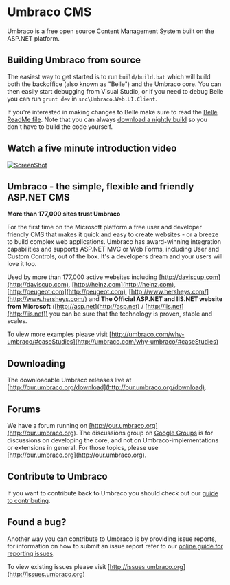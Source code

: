 Umbraco CMS
===========
Umbraco is a free open source Content Management System built on the ASP.NET platform.

## Building Umbraco from source ##
The easiest way to get started is to run `build/build.bat` which will build both the backoffice (also known as "Belle") and the Umbraco core. You can then easily start debugging from Visual Studio, or if you need to debug Belle you can run `grunt dev` in `src\Umbraco.Web.UI.Client`.
 
If you're interested in making changes to Belle make sure to read the [Belle ReadMe file](src/Umbraco.Web.UI.Client/README.md). Note that you can always [download a nightly build](http://nightly.umbraco.org/umbraco%207.0.0/) so you don't have to build the code yourself.

## Watch a five minute introduction video ##

[![ScreenShot](http://umbraco.com/images/whatisumbraco.png)](http://umbraco.org/help-and-support/video-tutorials/getting-started/what-is-umbraco)

## Umbraco - the simple, flexible and friendly ASP.NET CMS ##

**More than 177,000 sites trust Umbraco** 

For the first time on the Microsoft platform a free user and developer friendly CMS that makes it quick and easy to create websites - or a breeze to build complex web applications. Umbraco has award-winning integration capabilities and supports ASP.NET MVC or Web Forms, including User and Custom Controls, out of the box. It's a developers dream and your users will love it too. 

Used by more than 177,000 active websites including [http://daviscup.com](http://daviscup.com), [http://heinz.com](http://heinz.com), [http://peugeot.com](http://peugeot.com), [http://www.hersheys.com/](http://www.hersheys.com/) and **The Official ASP.NET and IIS.NET website from Microsoft** ([http://asp.net](http://asp.net) / [http://iis.net](http://iis.net)) you can be sure that the technology is proven, stable and scales.  

To view more examples please visit [http://umbraco.com/why-umbraco/#caseStudies](http://umbraco.com/why-umbraco/#caseStudies)

## Downloading ##

The downloadable Umbraco releases live at [http://our.umbraco.org/download](http://our.umbraco.org/download).

## Forums ##

We have a forum running on [http://our.umbraco.org](http://our.umbraco.org). The discussions group on [Google Groups](https://groups.google.com/forum/#!forum/umbraco-dev) is for discussions on developing the core, and not on Umbraco-implementations or extensions in general. For those topics, please use [http://our.umbraco.org](http://our.umbraco.org).

## Contribute to Umbraco ##

If you want to contribute back to Umbraco you should check out our [guide to contributing](http://our.umbraco.org/contribute).

## Found a bug? ##

Another way you can contribute to Umbraco is by providing issue reports, for information on how to submit an issue report refer to our [online guide for reporting issues](http://our.umbraco.org/contribute/report-an-issue-or-request-a-feature).

To view existing issues please visit [http://issues.umbraco.org](http://issues.umbraco.org)

